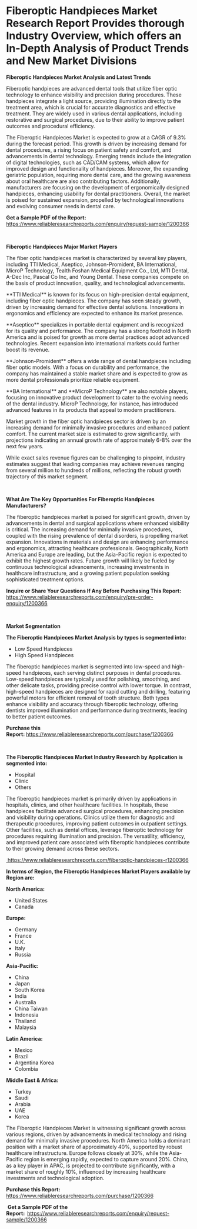 <p><h1>Fiberoptic Handpieces Market Research Report Provides thorough Industry Overview, which offers an In-Depth Analysis of Product Trends and New Market Divisions</h1></p><p><strong>Fiberoptic Handpieces Market Analysis and Latest Trends</strong></p>
<p><p>Fiberoptic handpieces are advanced dental tools that utilize fiber optic technology to enhance visibility and precision during procedures. These handpieces integrate a light source, providing illumination directly to the treatment area, which is crucial for accurate diagnostics and effective treatment. They are widely used in various dental applications, including restorative and surgical procedures, due to their ability to improve patient outcomes and procedural efficiency.</p><p>The Fiberoptic Handpieces Market is expected to grow at a CAGR of 9.3% during the forecast period. This growth is driven by increasing demand for dental procedures, a rising focus on patient safety and comfort, and advancements in dental technology. Emerging trends include the integration of digital technologies, such as CAD/CAM systems, which allow for improved design and functionality of handpieces. Moreover, the expanding geriatric population, requiring more dental care, and the growing awareness about oral healthcare are also contributing factors. Additionally, manufacturers are focusing on the development of ergonomically designed handpieces, enhancing usability for dental practitioners. Overall, the market is poised for sustained expansion, propelled by technological innovations and evolving consumer needs in dental care.</p></p>
<p><strong>Get a Sample PDF of the Report:&nbsp;</strong> <a href="https://www.reliableresearchreports.com/enquiry/request-sample/1200366?utm_campaign=2208&utm_medium=2&utm_source=Github&utm_content=ia&utm_term=14042025&utm_id=fiberoptic-handpieces">https://www.reliableresearchreports.com/enquiry/request-sample/1200366</a></p>
<p>&nbsp;</p>
<p><strong>Fiberoptic Handpieces Major Market Players</strong></p>
<p><p>The fiber optic handpieces market is characterized by several key players, including TTI Medical, Aseptico, Johnson-Promident, BA International, MicroP Technology, Tealth Foshan Medical Equipment Co., Ltd, MTI Dental, A-Dec Inc, Pascal Co Inc, and Young Dental. These companies compete on the basis of product innovation, quality, and technological advancements.</p><p>**TTI Medical** is known for its focus on high-precision dental equipment, including fiber optic handpieces. The company has seen steady growth, driven by increasing demand for effective dental solutions. Innovations in ergonomics and efficiency are expected to enhance its market presence.</p><p>**Aseptico** specializes in portable dental equipment and is recognized for its quality and performance. The company has a strong foothold in North America and is poised for growth as more dental practices adopt advanced technologies. Recent expansion into international markets could further boost its revenue.</p><p>**Johnson-Promident** offers a wide range of dental handpieces including fiber optic models. With a focus on durability and performance, the company has maintained a stable market share and is expected to grow as more dental professionals prioritize reliable equipment.</p><p>**BA International** and **MicroP Technology** are also notable players, focusing on innovative product development to cater to the evolving needs of the dental industry. MicroP Technology, for instance, has introduced advanced features in its products that appeal to modern practitioners.</p><p>Market growth in the fiber optic handpieces sector is driven by an increasing demand for minimally invasive procedures and enhanced patient comfort. The current market size is estimated to grow significantly, with projections indicating an annual growth rate of approximately 6-8% over the next few years.</p><p>While exact sales revenue figures can be challenging to pinpoint, industry estimates suggest that leading companies may achieve revenues ranging from several million to hundreds of millions, reflecting the robust growth trajectory of this market segment.</p></p>
<p>&nbsp;</p>
<p><strong>What Are The Key Opportunities For Fiberoptic Handpieces Manufacturers?</strong></p>
<p><p>The fiberoptic handpieces market is poised for significant growth, driven by advancements in dental and surgical applications where enhanced visibility is critical. The increasing demand for minimally invasive procedures, coupled with the rising prevalence of dental disorders, is propelling market expansion. Innovations in materials and design are enhancing performance and ergonomics, attracting healthcare professionals. Geographically, North America and Europe are leading, but the Asia-Pacific region is expected to exhibit the highest growth rates. Future growth will likely be fueled by continuous technological advancements, increasing investments in healthcare infrastructure, and a growing patient population seeking sophisticated treatment options.</p></p>
<p><strong>Inquire or Share Your Questions If Any Before Purchasing This Report:</strong> <a href="https://www.reliableresearchreports.com/enquiry/pre-order-enquiry/1200366?utm_campaign=2208&utm_medium=2&utm_source=Github&utm_content=ia&utm_term=14042025&utm_id=fiberoptic-handpieces">https://www.reliableresearchreports.com/enquiry/pre-order-enquiry/1200366</a></p>
<p>&nbsp;</p>
<p><strong>Market Segmentation</strong></p>
<p><strong>The Fiberoptic Handpieces Market Analysis by types is segmented into:</strong></p>
<p><ul><li>Low Speed Handpieces</li><li>High Speed Handpieces</li></ul></p>
<p><p>The fiberoptic handpieces market is segmented into low-speed and high-speed handpieces, each serving distinct purposes in dental procedures. Low-speed handpieces are typically used for polishing, smoothing, and other delicate tasks, providing precise control with lower torque. In contrast, high-speed handpieces are designed for rapid cutting and drilling, featuring powerful motors for efficient removal of tooth structure. Both types enhance visibility and accuracy through fiberoptic technology, offering dentists improved illumination and performance during treatments, leading to better patient outcomes.</p></p>
<p><strong>Purchase this Report:&nbsp;</strong><a href="https://www.reliableresearchreports.com/purchase/1200366?utm_campaign=2208&utm_medium=2&utm_source=Github&utm_content=ia&utm_term=14042025&utm_id=fiberoptic-handpieces">https://www.reliableresearchreports.com/purchase/1200366</a></p>
<p>&nbsp;</p>
<p><strong>The Fiberoptic Handpieces Market Industry Research by Application is segmented into:</strong></p>
<p><ul><li>Hospital</li><li>Clinic</li><li>Others</li></ul></p>
<p><p>The fiberoptic handpieces market is primarily driven by applications in hospitals, clinics, and other healthcare facilities. In hospitals, these handpieces facilitate advanced surgical procedures, enhancing precision and visibility during operations. Clinics utilize them for diagnostic and therapeutic procedures, improving patient outcomes in outpatient settings. Other facilities, such as dental offices, leverage fiberoptic technology for procedures requiring illumination and precision. The versatility, efficiency, and improved patient care associated with fiberoptic handpieces contribute to their growing demand across these sectors.</p></p>
<p><a href="https://www.reliableresearchreports.com/fiberoptic-handpieces-r1200366?utm_campaign=2208&utm_medium=2&utm_source=Github&utm_content=ia&utm_term=14042025&utm_id=fiberoptic-handpieces">&nbsp;https://www.reliableresearchreports.com/fiberoptic-handpieces-r1200366</a></p>
<p><strong>In terms of Region, the Fiberoptic Handpieces Market Players available by Region are:</strong></p>
<p>
    <p> <strong> North America: </strong>
        <ul>
            <li>United States</li>
            <li>Canada</li>
        </ul>
        </p> 
    <p> <strong> Europe: </strong>
        <ul>
            <li>Germany</li>
            <li>France</li>
            <li>U.K.</li>
            <li>Italy</li>
            <li>Russia</li>
        </ul>
        </p> 
    <p> <strong> Asia-Pacific: </strong>
        <ul>
            <li>China</li>
            <li>Japan</li>
            <li>South Korea</li>
            <li>India</li>
            <li>Australia</li>
            <li>China Taiwan</li>
            <li>Indonesia</li>
            <li>Thailand</li>
            <li>Malaysia</li>
        </ul>
        </p> 
    <p> <strong> Latin America: </strong>
        <ul>
            <li>Mexico</li>
            <li>Brazil</li>
            <li>Argentina Korea</li>
            <li>Colombia</li>
        </ul>
        </p> 
    <p> <strong> Middle East & Africa: </strong>
        <ul>
            <li>Turkey</li>
            <li>Saudi</li>
            <li>Arabia</li>
            <li>UAE</li>
            <li>Korea</li>
        </ul>
    </p>
    </p>
<p><p>The Fiberoptic Handpieces Market is witnessing significant growth across various regions, driven by advancements in medical technology and rising demand for minimally invasive procedures. North America holds a dominant position with a market share of approximately 40%, supported by robust healthcare infrastructure. Europe follows closely at 30%, while the Asia-Pacific region is emerging rapidly, expected to capture around 20%. China, as a key player in APAC, is projected to contribute significantly, with a market share of roughly 10%, influenced by increasing healthcare investments and technological adoption.</p></p>
<p><strong>Purchase this Report: </strong><a href="https://www.reliableresearchreports.com/purchase/1200366?utm_campaign=2208&utm_medium=2&utm_source=Github&utm_content=ia&utm_term=14042025&utm_id=fiberoptic-handpieces">https://www.reliableresearchreports.com/purchase/1200366</a></p>
<p>&nbsp;<strong>Get a Sample PDF of the Report:&nbsp;&nbsp;</strong><a href="https://www.reliableresearchreports.com/enquiry/request-sample/1200366?utm_campaign=2208&utm_medium=2&utm_source=Github&utm_content=ia&utm_term=14042025&utm_id=fiberoptic-handpieces">https://www.reliableresearchreports.com/enquiry/request-sample/1200366</a></p>
<p><strong></strong></p>
<p><p></p><p></p><p></p></p>